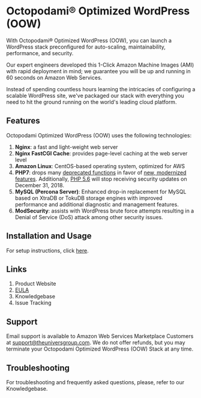 # Octopodami&reg; Optimized WordPress (OOW)

With Octopodami&reg; Optimized WordPress (OOW), you can launch a WordPress stack preconfigured for auto-scaling, maintainability, performance, and security.

Our expert engineers developed this 1-Click Amazon Machine Images (AMI) with rapid deployment in mind; we guarantee you will be up and running in 60 seconds on Amazon Web Services.

Instead of spending countless hours learning the intricacies of configuring a scalable WordPress site, we've packaged our stack with everything you need to hit the ground running on the world's leading cloud platform.

## Features

Octopodami Optimized WordPress (OOW) uses the following technologies:

1. **Nginx**: a fast and light-weight web server
2. **Nginx FastCGI Cache**: provides page-level caching at the web server level
3. **Amazon Linux**: CentOS-based operating system, optimized for AWS
4. **PHP7**: drops many [deprecated functions](https://secure.php.net/manual/en/migration70.deprecated.php) in favor of [new, modernized features](https://secure.php.net/manual/en/migration70.new-features.php). Additionally, [PHP 5.6](https://secure.php.net/supported-versions.php) will stop receiving security updates on December 31, 2018.
5. **MySQL (Percona Server)**: Enhanced drop-in replacement for MySQL based on XtraDB or TokuDB storage engines with improved performance and additional diagnostic and management features.
6. **ModSecurity**: assists with WordPress brute force attempts resulting in a Denial of Service (DoS) attack among other security issues.

## Installation and Usage

For setup instructions, click [here](setup.md).

## Links

1. Product Website
2. [EULA](https://s3.amazonaws.com/tug-public-documents/octopodamiEULA.txt)
3. Knowledgebase
4. Issue Tracking

## Support

Email support is available to Amazon Web Services Marketplace Customers at [support@theuniversgroup.com](mailto:support@theuniversgroup.com). We do not offer refunds, but you may terminate your Octopodami Optimized WordPress (OOW) Stack at any time.

## Troubleshooting

For troubleshooting and frequently asked questions, please, refer to our Knowledgebase.
